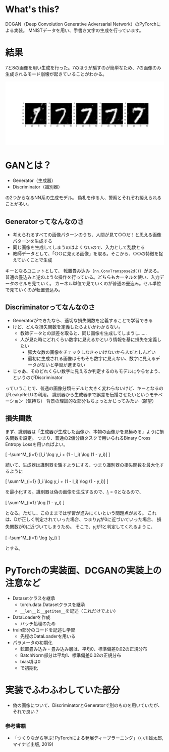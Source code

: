# What's this?
DCGAN（Deep Convolution Generative Adversarial Network）のPyTorchによる実装。
MNISTデータを用い、手書き文字の生成を行っています。


# 結果
7と8の画像を用い生成を行った。7のほうが騙すのが簡単なため、7の画像のみ生成されるモード崩壊が起きていることがわかる。

![結果](./visualization.png)

# GANとは？
- Generator（生成器）
- Discriminator（識別器）

の2つからなるNN系の生成モデル。
偽札を作る人、警察とそれぞれ擬えられることが多い。

## Generatorってなんなのさ
- 考えられるすべての画像パターンのうち、人間が見て○○だ！と思える画像パターンを生成する
- 同じ画像を生成してしまうのはよくないので、入力として乱数とる
- 教師データとして、「○○に見える画像」を取る。そこから、○○の特徴を捉えていくことで生成

キーとなるユニットとして、 転置畳み込み（`nn.ConvTranspose2d()`）がある。
普通の畳込みと逆のような操作を行っている。どちらもカーネルを使い、入力データのセルを見ていく。
カーネル単位で見ていくのが普通の畳込み。セル単位で見ていくのが転置畳込み。

## Discriminatorってなんなのさ
- Generatorができたなら、適切な損失関数を定義することで学習できる
- けど、どんな損失関数を定義したらよいかわからない。
  - 教師データとの誤差を取ると、同じ画像を生成してしまうし……
  - 人が見た時にどれくらい数字に見えるかという情報を基に損失を定義したい
    - 膨大な数の画像をチェックしなきゃいけないから人だとしんどい
    - 最初に生成される画像はそもそも数字に見えない、数字に見えるデータがないと学習が進まない
- じゃあ、そのどれくらい数字に見えるか判定するのもモデルにやらせよう、というのがDiscriminator

っていうことで、普通の画像分類モデルと大きく変わらないけど、キーとなるのがLeakyReLUの利用。
識別器から生成器まで誤差を伝播させたいというモチベーション（気持ち）
背景の理論的な部分もちょっとかじってみたい（願望）

## 損失関数
まず、識別器は「生成器が生成した画像か、本物の画像かを見極める」ように損失関数を設定。
つまり、普通の2値分類タスクで用いられるBinary Cross Entropy Lossを用いればよい。

\[ -\sum^M_{i=1} [l_i \log y_i + (1 - l_i) \log (1 - y_i)] \]

続いて、生成器は識別器を騙すようにする、つまり識別器の損失関数を最大化するように

\[ \sum^M_{i=1} [l_i \log y_i + (1 - l_i) \log (1 - y_i)] \]

を最小化する。識別器は偽の画像を生成するので、$l_i=0$となるので、

\[ \sum^M_{i=1} \log (1 - y_i) \]

となる。ただし、このままでは学習が進みにくいという問題点がある。
これは、Dが正しく判定されていった場合、つまり$y_i$が0に近づいていった場合、
損失関数が0に近づいてしまうため。
そこで、$y_i$が1と判定してくれるように、

\[ -\sum^M_{i=1} \log (y_i) \]

とする。


# PyTorchの実装面、DCGANの実装上の注意など
- Datasetクラスを継承
  - torch.data.Datasetクラスを継承
  - `__len__`と`__getitem__`を記述（これだけでよい）
- DataLoaderを作成
  - バッチ処理のため
- train部分のコードを記述し学習
  - 先程のDataLoaderを用いる
- パラメータの初期化
  - 転置畳み込み・畳み込み層は、平均0、標準偏差0.02の正規分布
  - BatchNorm部分は平均1、標準偏差0.02の正規分布
  - bias項は0
  - で初期化


# 実装でふわふわしていた部分
- 偽の画像について、DiscriminatorとGeneratorで別のものを用いていたが、それで良い？


### 参考書籍
- 「つくりながら学ぶ! PyTorchによる発展ディープラーニング」（小川雄太郎, マイナビ出版, 2019)
